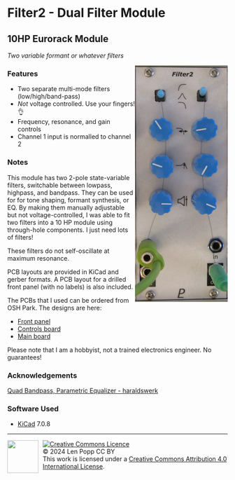# Filter2 - Dual Filter Module

## 10HP Eurorack Module

_Two variable formant or whatever filters_

<img src="Filter2.jpg" style="float:right">

### Features
- Two separate multi-mode filters (low/high/band-pass)
- _Not_ voltage controlled. Use your fingers! 👌
- Frequency, resonance, and gain controls
- Channel 1 input is normalled to channel 2

### Notes
This module has two 2-pole state-variable filters, switchable between lowpass, highpass, and bandpass. They can be used for for tone shaping, formant synthesis, or EQ. By making them manually adjustable but not voltage-controlled, I was able to fit two filters into a 10 HP module using through-hole components. I just need lots of filters!

These filters do not self-oscillate at maximum resonance.

PCB layouts are provided in KiCad and gerber formats. A PCB layout for a drilled front panel (with no labels) is also included.

The PCBs that I used can be ordered from OSH Park. The designs are here:
- [Front panel](https://oshpark.com/shared_projects/P2GF37lL)
- [Controls board](https://oshpark.com/shared_projects/ycqpKJmS)
- [Main board](https://oshpark.com/shared_projects/lXygYNUP)

Please note that I am a hobbyist, not a trained electronics engineer. No guarantees!

### Acknowledgements

[Quad Bandpass, Parametric Equalizer - haraldswerk](https://www.haraldswerk.de/Filter/Bandpass_quad/Bandpass_quad.html)

### Software Used

* [KiCad](https://www.kicad.org/) 7.0.8

<hr /><div><div style="float:left; padding-right:10px;"><img src="https://i0.wp.com/www.oshwa.org/wp-content/uploads/2014/03/oshw-logo-100-px.png" width=71 height=75 /></div><div style="xfloat:left; padding-left:10px;"><a rel="license" href="http://creativecommons.org/licenses/by/4.0/"><img alt="Creative Commons Licence" style="border-width:0;" src="https://i.creativecommons.org/l/by/4.0/88x31.png" /></a><br />© 2024 Len Popp CC BY<br />This work is licensed under a <a rel="license" href="http://creativecommons.org/licenses/by/4.0/">Creative Commons Attribution 4.0 International License</a>.</div></div>